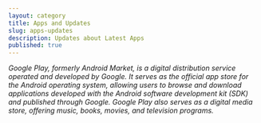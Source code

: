 ```yaml
---
layout: category
title: Apps and Updates
slug: apps-updates
description: Updates about Latest Apps
published: true
---
```


_Google Play, formerly Android Market, is a digital distribution service operated and developed by Google. It serves as the official app store for the Android operating system, allowing users to browse and download applications developed with the Android software development kit (SDK) and published through Google. Google Play also serves as a digital media store, offering music, books, movies, and television programs._
